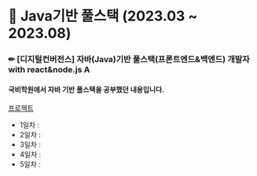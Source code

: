 # 📍 Java기반 풀스택 (2023.03 ~ 2023.08)
### ✏ [디지털컨버전스] 자바(Java)기반 풀스택(프론트엔드&백엔드) 개발자 with react&node.js A
#### 국비학원에서 자바 기반 풀스택을 공부했던 내용입니다.

[프로젝트](https://github.com/jungmin9911/project2)

- 1일차 :
- 2일차 :
- 3일차 :
- 4일차 :
- 5일차 : 
